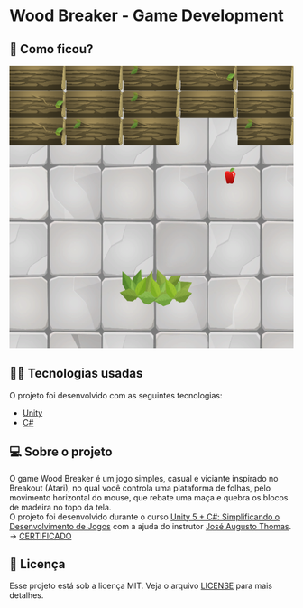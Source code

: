 # Wood Breaker - Game Development

## :eyes: Como ficou?

<img src="/projectImages/tela-jogo.png" width="auto" height="500px"></img>

## :man_technologist: Tecnologias usadas

O projeto foi desenvolvido com as seguintes tecnologias:
- [Unity](https://unity.com/pt)
- [C#](https://docs.microsoft.com/pt-br/dotnet/csharp/)

## :computer: Sobre o projeto

O game Wood Breaker é um jogo simples, casual e viciante inspirado no Breakout (Atari), no qual você controla uma plataforma de folhas, pelo movimento horizontal do mouse, que rebate uma maça e quebra os blocos de madeira no topo da tela.
<br/>
O projeto foi desenvolvido durante o curso [Unity 5 + C#: Simplificando o Desenvolvimento de Jogos](https://www.udemy.com/course/aprendaunity/) com a ajuda do instrutor [José Augusto Thomas](https://www.udemy.com/user/josethomas9/).
 <br/>-> [CERTIFICADO](https://www.udemy.com/certificate/UC-RMPQTLQU/)

## :memo: Licença

Esse projeto está sob a licença MIT. Veja o arquivo [LICENSE](LICENSE.md) para mais detalhes.

